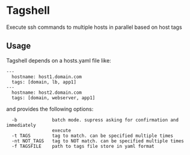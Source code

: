 # Tagshell

Execute ssh commands to multiple hosts in parallel based on host tags

## Usage

Tagshell depends on a hosts.yaml file like:

```
---
  hostname: host1.domain.com
  tags: [domain, lb, app1]
---
  hostname: host2.domain.com
  tags: [domain, webserver, app1]
```

and provides the following options:
```
  -b             batch mode. supress asking for confirmation and immediately
                 execute
  -t TAGS        tag to match. can be specified multiple times
  -nt NOT_TAGS   tag to NOT match. can be specified multiple times
  -f TAGSFILE    path to tags file store in yaml format
```
